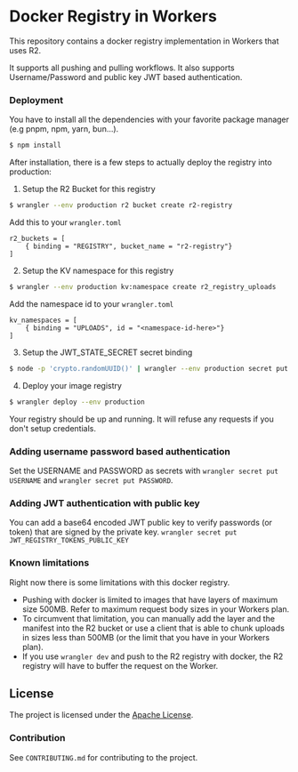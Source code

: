 # Docker Registry in Workers

This repository contains a docker registry implementation in Workers that uses R2.

It supports all pushing and pulling workflows. It also supports
Username/Password and public key JWT based authentication.

### Deployment

You have to install all the dependencies with your favorite package manager (e.g pnpm, npm, yarn, bun...).
```bash
$ npm install
```

After installation, there is a few steps to actually deploy the registry into production:

1. Setup the R2 Bucket for this registry

```bash
$ wrangler --env production r2 bucket create r2-registry 
```

Add this to your `wrangler.toml`
```
r2_buckets = [
    { binding = "REGISTRY", bucket_name = "r2-registry"}
]
```

2. Setup the KV namespace for this registry

```bash
$ wrangler --env production kv:namespace create r2_registry_uploads 
```

Add the namespace id to your `wrangler.toml`
```
kv_namespaces = [
    { binding = "UPLOADS", id = "<namespace-id-here>"}
]
```

3. Setup the JWT_STATE_SECRET secret binding

```bash
$ node -p 'crypto.randomUUID()' | wrangler --env production secret put JWT_STATE_SECRET
```

4. Deploy your image registry
```bash
$ wrangler deploy --env production
```

Your registry should be up and running. It will refuse any requests if you don't setup credentials.

### Adding username password based authentication
Set the USERNAME and PASSWORD as secrets with `wrangler secret put USERNAME` and `wrangler secret put PASSWORD`.

### Adding JWT authentication with public key
You can add a base64 encoded JWT public key to verify passwords (or token) that are signed by the private key.
`wrangler secret put JWT_REGISTRY_TOKENS_PUBLIC_KEY`

### Known limitations
Right now there is some limitations with this docker registry.

- Pushing with docker is limited to images that have layers of maximum size 500MB. Refer to maximum request body sizes in your Workers plan.
- To circumvent that limitation, you can manually add the layer and the manifest into the R2 bucket or use a client that is able to chunk uploads in sizes less than 500MB (or the limit that you have in your Workers plan).
- If you use `wrangler dev` and push to the R2 registry with docker, the R2 registry will have to buffer the request on the Worker.

## License

The project is licensed under the [Apache License](https://opensource.org/licenses/apache-2.0/).

### Contribution

See `CONTRIBUTING.md` for contributing to the project.
